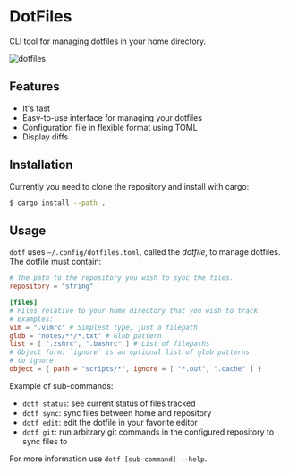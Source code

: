 # DotFiles

CLI tool for managing dotfiles in your home directory.

![dotfiles](https://user-images.githubusercontent.com/14161483/186741239-8e8f26d5-51f9-4ab5-a6d5-09a639334e74.png)

## Features

- It's fast
- Easy-to-use interface for managing your dotfiles
- Configuration file in flexible format using TOML
- Display diffs

## Installation

Currently you need to clone the repository and install with cargo:

```sh
$ cargo install --path .
```

## Usage

`dotf` uses `~/.config/dotfiles.toml`, called the _dotfile_, to manage dotfiles.
The dotfile must contain:

```toml
# The path to the repository you wish to sync the files.
repository = "string"

[files]
# Files relative to your home directory that you wish to track.
# Examples:
vim = ".vimrc" # Simplest type, just a filepath
glob = "notes/**/*.txt" # Glob pattern
list = [ ".zshrc", ".bashrc" ] # List of filepaths
# Object form. `ignore` is an optional list of glob patterns
# to ignore.
object = { path = "scripts/*", ignore = [ "*.out", ".cache" ] }
```

Example of sub-commands:
  - `dotf status`: see current status of files tracked
  - `dotf sync`: sync files between home and repository
  - `dotf edit`: edit the dotfile in your favorite editor
  - `dotf git`: run arbitrary git commands in the configured repository to sync files to

For more information use `dotf [sub-command] --help`.

